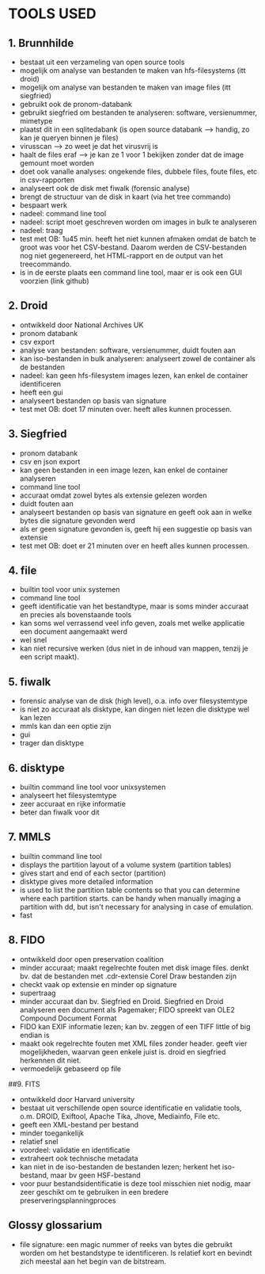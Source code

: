 TOOLS USED
==========

## 1. Brunnhilde
- bestaat uit een verzameling van open source tools
- mogelijk om analyse van bestanden te maken van hfs-filesystems (itt droid)
- mogelijk om analyse van bestanden te maken van image files (itt siegfried)
- gebruikt ook de pronom-databank
- gebruikt siegfried om bestanden te analyseren: software, versienummer, mimetype
- plaatst dit in een sqlitedabank (is open source databank --> handig, zo kan je queryen binnen je files)
- virusscan --> zo weet je dat het virusvrij is
- haalt de files eraf --> je kan ze 1 voor 1 bekijken zonder dat de image gemount moet worden
- doet ook vanalle analyses: ongekende files, dubbele files, foute files, etc in csv-rapporten
- analyseert ook de disk met fiwalk (forensic analyse)
- brengt de structuur van de disk in kaart (via het tree commando)
- bespaart werk
- nadeel: command line tool
- nadeel: script moet geschreven worden om images in bulk te analyseren
- nadeel: traag
- test met OB: 1u45 min. heeft het niet kunnen afmaken omdat de batch te groot was voor het CSV-bestand. Daarom werden de CSV-bestanden nog niet gegenereerd, het HTML-rapport en de output van het treecommando.
- is in de eerste plaats een command line tool, maar er is ook een GUI voorzien (link github)

## 2. Droid
- ontwikkeld door National Archives UK
- pronom databank
- csv export
- analyse van bestanden: software, versienummer, duidt fouten aan
- kan iso-bestanden in bulk analyseren: analyseert zowel de container als de bestanden
- nadeel: kan geen hfs-filesystem images lezen, kan enkel de container identificeren
- heeft een gui
- analyseert bestanden op basis van signature
- test met OB: doet 17 minuten over. heeft alles kunnen processen.

## 3. Siegfried
- pronom databank
- csv en json export
- kan geen bestanden in een image lezen, kan enkel de container analyseren
- command line tool
- accuraat omdat zowel bytes als extensie gelezen worden
- duidt fouten aan
- analyseert bestanden op basis van signature en geeft ook aan in welke bytes die signature gevonden werd
- als er geen signature gevonden is, geeft hij een suggestie op basis van extensie
- test met OB: doet er 21 minuten over en heeft alles kunnen processen.

## 4. file
- builtin tool voor unix systemen
- command line tool
- geeft identificatie van het bestandtype, maar is soms minder accuraat en precies als bovenstaande tools
- kan soms wel verrassend veel info geven, zoals met welke applicatie een document aangemaakt werd
- wel snel
- kan niet recursive werken (dus niet in de inhoud van mappen, tenzij je een script maakt).

## 5. fiwalk
- forensic analyse van de disk (high level), o.a. info over filesystemtype
- is niet zo accuraat als disktype, kan dingen niet lezen die disktype wel kan lezen
- mmls kan dan een optie zijn
- gui
- trager dan disktype

## 6. disktype
- builtin command line tool voor unixsystemen
- analyseert het filesystemtype
- zeer accuraat en rijke informatie
- beter dan fiwalk voor dit

## 7. MMLS
- builtin command line tool
- displays the partition layout of a volume system (partition tables)
- gives start and end of each sector (partition)
- disktype gives more detailed information
- is used to list the partition table contents so that you can determine where each partition starts. can be handy when manually imaging a partition with dd, but isn't necessary for analysing in case of emulation.
- fast 

## 8. FIDO
- ontwikkeld door open preservation coalition
- minder accuraat; maakt regelrechte fouten met disk image files. denkt bv. dat de bestanden met .cdr-extensie Corel Draw bestanden zijn
- checkt vaak op extensie en minder op signature
- supertraag
- minder accuraat dan bv. Siegfried en Droid. Siegfried en Droid analyseren een document als Pagemaker; FIDO spreekt van OLE2 Compound Document Format
- FIDO kan EXIF informatie lezen; kan bv. zeggen of een TIFF little of big endian is
- maakt ook regelrechte fouten met XML files zonder header. geeft vier mogelijkheden, waarvan geen enkele juist is. droid en siegfried herkennen dit niet.
- vermoedelijk gebaseerd op file

##9. FITS
- ontwikkeld door Harvard university
- bestaat uit verschillende open source identificatie en validatie tools, o.m. DROID, Exiftool, Apache Tika, Jhove, Mediainfo, File etc.
- geeft een XML-bestand per bestand
- minder toegankelijk
- relatief snel
- voordeel: validatie en identificatie
- extraheert ook technische metadata
- kan niet in de iso-bestanden de bestanden lezen; herkent het iso-bestand, maar bv geen HSF-bestand
- voor puur bestandsidentificatie is deze tool misschien niet nodig, maar zeer geschikt om te gebruiken in een bredere preserveringsplanningproces

## Glossy glossarium
- file signature: een magic nummer of reeks van bytes die gebruikt worden om het bestandstype te identificeren. Is relatief kort en bevindt zich meestal aan het begin van de bitstream.

